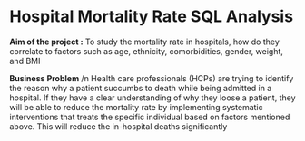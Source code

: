 # Hospital Mortality Rate SQL Analysis

**Aim of the project :** To study the mortality rate in hospitals, how do they correlate to factors such as age, ethnicity, comorbidities, gender, weight, and BMI

**Business Problem** /n
Health care professionals (HCPs) are trying to identify the reason why a patient succumbs to death while being admitted in a hospital. If they have a clear understanding of why they loose a patient, they will be able to reduce the mortality rate by implementing systematic interventions that treats the specific individual based on factors mentioned above. This will reduce the in-hospital deaths significantly
